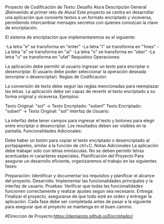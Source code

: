 Proyecto de Codificación de Texto: Desafío Alura
Descripción General
¡Bienvenido al primer reto de Alura! Este proyecto se centra en desarrollar una aplicación que convierte textos a un formato encriptado y viceversa, permitiendo intercambiar mensajes secretos con quienes conozcan la clave de encriptación.

El sistema de encriptación que implementaremos es el siguiente:

-La letra "e" se transforma en "enter"
-La letra "i" se transforma en "1mes"
-La letra "a" se transforma en "ai"
-La letra "o" se transforma en "ober"
-La letra "u" se transforma en "ufat"
Requisitos
Operaciones:

La aplicación debe permitir al usuario ingresar un texto para encriptar o desencriptar.
El usuario debe poder seleccionar la operación deseada (encriptar o desencriptar).
Reglas de Codificación:

La conversión de texto debe seguir las reglas mencionadas para reemplazar las letras.
La aplicación debe ser capaz de revertir el texto encriptado a su forma original y viceversa.
Ejemplos:

Texto Original: "sol" → Texto Encriptado: "soberl"
Texto Encriptado: "soberl" → Texto Original: "sol"
Interfaz de Usuario:

La interfaz debe tener campos para ingresar el texto y botones para elegir entre encriptar o desencriptar.
Los resultados deben ser visibles en la pantalla.
Funcionalidades Adicionales:

Debe haber un botón para copiar el texto encriptado o desencriptado al portapapeles, similar a la función de ctrl+C.
Notas Adicionales
La aplicación debe trabajar solo con letras minúsculas.
No se deben permitir letras acentuadas ni caracteres especiales.
Planificación del Proyecto
Para asegurar un desarrollo eficiente, organizaremos el trabajo en las siguientes fases:

Preparación: Identificar y documentar los requisitos y planificar el alcance del proyecto.
Desarrollo: Implementar las funcionalidades principales y la interfaz de usuario.
Pruebas: Verificar que todas las funcionalidades funcionen correctamente y realizar ajustes según sea necesario.
Entrega: Finalizar el proyecto, asegurarse de que todo esté en orden y entregar la aplicación.
Cada fase debe ser completada antes de pasar a la siguiente para asegurar que el proyecto se mantenga en el buen camino.

#Direccion de Proyecto:https://demianzp.github.io/Encriptador/

